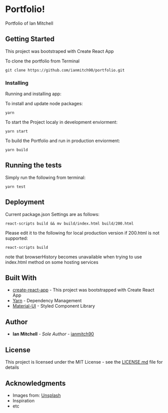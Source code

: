 # Portfolio!

Portfolio of Ian Mitchell 

## Getting Started

This project was bootstraped with Create React App

To clone the portfolio from Terminal

```
git clone https://github.com/ianmitch90/portfolio.git
```

### Installing

Running and installing app:

To install and update node packages:

```
yarn
```

To start the Project localy in development enviorment:
```
yarn start
```

To build the Portfolio and run in production enviorment:
```
yarn build
```


## Running the tests

Simply run the following from terminal:
```
yarn test
```



## Deployment

Current package.json Settings are as follows: 
```
react-scripts build && mv build/index.html build/200.html
```

Please edit it to the following for local production version if 200.html is not supported:
```
react-scripts build
```
note that browserHistory becomes unavailable when trying to use index.html method on some hosting services


## Built With

* [create-react-app](https://github.com/facebook/create-react-app) - This project was bootstrapped with Create React App
* [Yarn](https://yarnpkg.com/lang/en/) - Dependency Management
* [Material-UI](https://material-ui.com/) - Styled Component Library



## Author

* **Ian Mitchell** - *Sole Author* - [ianmitch90](https://github.com/ianmitch90)


## License

This project is licensed under the MIT License - see the [LICENSE.md](LICENSE.md) file for details

## Acknowledgments

* Images from: [Unsplash](https://unsplash.com/)
* Inspiration
* etc
